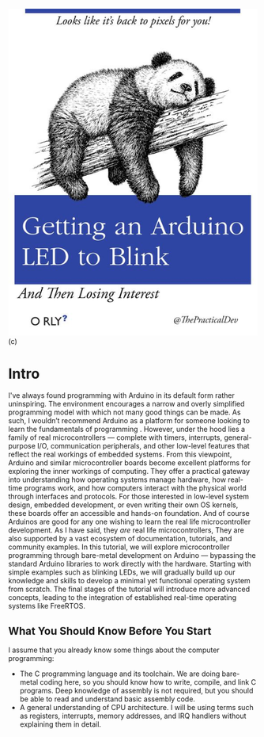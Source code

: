 ![](img/arduino-led-to-blink.jpg) (c) [](https://orlybooks.com/)
# Intro

I've always found programming with Arduino in its default form rather uninspiring. The environment encourages a narrow and overly simplified programming model with which not many good things can be made. As such, I wouldn’t recommend Arduino as a platform for someone looking to learn the fundamentals of programming .
However, under the hood lies a family of real microcontrollers — complete with timers, interrupts, general-purpose I/O, communication peripherals, and other low-level features that reflect the real workings of embedded systems.
From this viewpoint, Arduino and similar microcontroller boards become excellent platforms for exploring the inner workings of computing. They offer a practical gateway into understanding how operating systems manage hardware, how real-time programs work, and how computers interact with the physical world through interfaces and protocols. For those interested in low-level system design, embedded development, or even writing their own OS kernels, these boards offer an accessible and hands-on foundation.
And of course Arduinos are good for any one wishing to learn the  real life microcontroller development. As I have said, they  _are_ real life microcontrollers, They  are also supported by a vast ecosystem of documentation, tutorials, and community examples.
In this tutorial, we will explore microcontroller programming through bare-metal development on Arduino — bypassing the standard Arduino libraries to work directly with the hardware. Starting with simple examples such as blinking LEDs, we will gradually build up our knowledge and skills to develop a minimal yet functional operating system from scratch.
The final stages of the tutorial will introduce more advanced concepts, leading to the integration of established real-time operating systems like FreeRTOS.

## What You Should Know Before You Start
I assume that you already know some things about the computer programming: 
 - The C programming language and its toolchain. We are doing bare-metal coding here, so you should know how to write, compile, and link C programs. Deep knowledge of assembly is not required, but you should be able to read and understand basic assembly code.
 - A general understanding of CPU architecture. I will be using terms such as registers, interrupts, memory addresses, and IRQ handlers without explaining them in detail.
